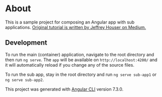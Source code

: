 # About

This is a sample project for composing an Angular app with sub applications. [Original tutorial is written by Jeffrey Houser on Medium.](https://medium.com/disney-streaming/combining-multiple-angular-applications-into-a-single-one-e87d530d6527)

## Development

To run the main (container) application, navigate to the root directory and then run `ng serve`.
The `app` will be available on `http://localhost:4200/` and it will automatically reload if you change any of the source files.

To run the sub app, stay in the root directory and run `ng serve sub-app1` or `ng serve sub-app2`.

This project was generated with [Angular CLI](https://github.com/angular/angular-cli) version 7.3.0.


